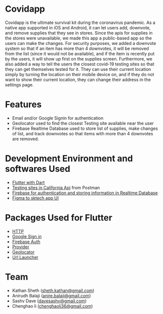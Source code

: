 # Covidapp

Covidapp is the ultimate survival kit during the coronavirus pandemic. As a native app supported in iOS and Android, it can let users add, downvote, and remove supplies that they see in stores. Since the apis for supplies in the stores were unavailable, we made this app a public-based app so the users can make the changes. For security purposes, we added a downvote system so that if an item has more than 4 downvotes, it will be removed from the list (since it would not be available), and if the item is recently put by the users, it will show up first on the supplies screen. Furthermore, we also added a way to tell the users the closest covid-19 testing sites so that they can get themselves tested for it. They can use their current location simply by turning the location on their mobile device on, and if they do not want to show their current location, they can change their address in the settings page.

# Features

* Email and/or Google Signin for authentication 
* Geolocator used to find the closest Testing site available near the user
* Firebase Realtime Database used to store list of supplies, make changes of list, and track downvotes so that items with more than 4 downvotes are removed. 

# Development Environment and softwares Used

* [Flutter with Dart](https://flutter.dev/)
* [Testing sites in California Api](https://covid-19-testing.github.io/locations/california/complete.json) from Postman
* [Firebase for authentication and storing information in Realtime Database](https://firebase.google.com/)
* [Figma to sktech app UI](https://www.figma.com/)

# Packages Used for Flutter

* [HTTP](https://pub.dev/packages/http)
* [Google Sign in](https://pub.dev/packages/google_sign_in)
* [Firebase Auth](https://pub.dev/packages/firebase_auth)
* [Provider](https://pub.dev/packages/provider)
* [Geolocator](https://pub.dev/packages/geolocator)
* [Url Launcher](https://pub.dev/packages/url_launcher)

# Team

* Kathan Sheth (sheth.kathan@gmail.com)
* Anirudh Balaji (anire.balaji@gmail.com)
* Sashv Dave (davesashv@gmail.com)
* Chenghao li (chenghaoli36@gmail.com)
